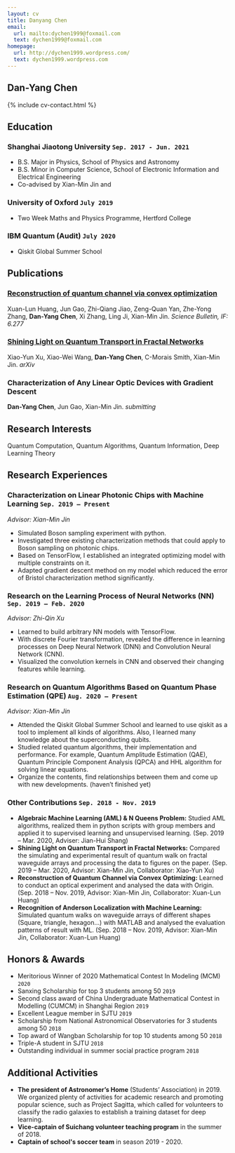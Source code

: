 ```yaml
---
layout: cv
title: Danyang Chen
email:
  url: mailto:dychen1999@foxmail.com
  text: dychen1999@foxmail.com
homepage:
  url: http://dychen1999.wordpress.com/
  text: dychen1999.wordpress.com
---
```


## Dan-Yang **Chen**

<!--
include contact information from the front matter
Supported arguments:
    - homepage: url, text
    - phone
    - email
-->

{% include cv-contact.html %}

## Education

### **Shanghai Jiaotong University** `Sep. 2017 - Jun. 2021`
<!-- 
```
New York, NY
``` -->

- B.S. Major in Physics, School of Physics and Astronomy
- B.S. Minor in Computer Science, School of Electronic Information and Electrical Engineering
- Co-advised by Xian-Min Jin and 

### **University of Oxford** `July 2019`
<!-- 
```
New York, NY
``` -->

- Two Week Maths and Physics Programme, Hertford College

### **IBM Quantum** (Audit) `July 2020`

- Qiskit Global Summer School

## Publications

### [**Reconstruction of quantum channel via convex optimization**](https://www.sciencedirect.com/science/article/abs/pii/S2095927319306413)
Xuan-Lun Huang, Jun Gao, Zhi-Qiang Jiao, Zeng-Quan Yan, Zhe-Yong Zhang, **Dan-Yang Chen**, Xi Zhang, Ling Ji, Xian-Min Jin.
_Science Bulletin, IF: 6.277_

### [**Shining Light on Quantum Transport in Fractal Networks**](https://arxiv.org/abs/2005.13385)
Xiao-Yun Xu, Xiao-Wei Wang, **Dan-Yang Chen**, C-Morais Smith, Xian-Min Jin.
_arXiv_

### **Characterization of Any Linear Optic Devices with Gradient Descent**
**Dan-Yang Chen**, Jun Gao, Xian-Min Jin.
_submitting_

<!-- ### [**Penrose: From Mathematical Notation to Beautiful Diagrams**](http://penrose.ink/media/Penrose_SIGGRAPH2020.pdf)
Katherine Ye, **Wode Ni**, Max Krieger, Dor Ma'ayan, Joshua Sunshine, Jonathan Aldrich, and Keenan Crane.<br> 
_ACM Transactions on Graphics (SIGGRAPH'20), to appear._<br>
[[PDF](http://penrose.ink/media/Penrose_SIGGRAPH2020.pdf)]
[[BibTeX]({{ page.homepage.url }}/assets/siggraph20-penrose.txt)]
[[www](http://penrose.ink/siggraph20.html)]
[[repo](https://github.com/penrose/penrose)] -->

## Research Interests
Quantum Computation, Quantum Algorithms, Quantum Information, Deep Learning Theory

## Research Experiences

### **Characterization on Linear Photonic Chips with Machine Learning** `Sep. 2019 – Present`

_Advisor: Xian-Min Jin_
- Simulated Boson sampling experiment with python.
- Investigated three existing characterization methods that could apply to Boson sampling on photonic chips.
- Based on TensorFlow, I established an integrated optimizing model with multiple constraints on it.
- Adapted gradient descent method on my model which reduced the error of Bristol characterization method significantly.

### **Research on the Learning Process of Neural Networks (NN)** `Sep. 2019 – Feb. 2020`

_Advisor: Zhi-Qin Xu_
- Learned to build arbitrary NN models with TensorFlow.
- With discrete Fourier transformation, revealed the difference in learning processes on Deep Neural Network (DNN) and Convolution Neural Network (CNN).
- Visualized the convolution kernels in CNN and observed their changing features while learning.

### **Research on Quantum Algorithms Based on Quantum Phase Estimation (QPE)** `Aug. 2020 – Present`

_Advisor: Xian-Min Jin_

- Attended the Qiskit Global Summer School and learned to use qiskit as a tool to implement all kinds of algorithms. Also, I learned many knowledge about the superconducting qubits.
- Studied related quantum algorithms, their implementation and performance. For example, Quantum Amplitude Estimation (QAE), Quantum Principle Component Analysis (QPCA) and HHL algorithm for solving linear equations.
- Organize the contents, find relationships between them and come up with new developments. (haven’t finished yet)

### **Other Contributions** `Sep. 2018 - Nov. 2019`

- **Algebraic Machine Learning (AML) & N Queens Problem:** Studied AML algorithms, realized them in python scripts with group members and applied it to supervised learning and unsupervised learning. (Sep. 2019 – Mar. 2020, Adviser: Jian-Hui Shang)
- **Shining Light on Quantum Transport in Fractal Networks:** Compared the simulating and experimental result of quantum walk on fractal waveguide arrays and processing the data to figures on the paper. (Sep. 2019 – Mar. 2020, Advisor: Xian-Min Jin, Collaborator: Xiao-Yun Xu)
- **Reconstruction of Quantum Channel via Convex Optimizing:** Learned to conduct an optical experiment and analysed the data with Origin. (Sep. 2018 – Nov. 2019, Advisor: Xian-Min Jin, Collaborator: Xuan-Lun Huang)
- **Recognition of Anderson Localization with Machine Learning:** Simulated quantum walks on waveguide arrays of different shapes (Square, triangle, hexagon…) with MATLAB and analysed the evaluation patterns of result with ML. (Sep. 2018 – Nov. 2019, Advisor: Xian-Min Jin, Collaborator: Xuan-Lun Huang)

## Honors & Awards

- Meritorious Winner of 2020 Mathematical Contest In Modeling (MCM) `2020`
- Sanxing Scholarship for top 3 students among 50	`2019`
- Second class award of China Undergraduate Mathematical Contest in Modelling (CUMCM) in Shanghai Region `2019`
- Excellent League member in SJTU `2019`
- Scholarship from National Astronomical Observatories for 3 students among 50 `2018`
- Top award of Wangban Scholarship for top 10 students among 50 `2018`
- Triple-A student in SJTU `2018`
- Outstanding individual in summer social practice program `2018`


## Additional Activities

- **The president of Astronomer’s Home** (Students’ Association) in 2019. We organized plenty of activities for academic research and promoting popular science, such as Project Sagitta, which called for volunteers to classify the radio galaxies to establish a training dataset for deep learning.
- **Vice-captain of Suichang volunteer teaching program** in the summer of 2018.
- **Captain of school's soccer team** in season 2019 - 2020.

<!-- ### Footer
Last updated: Aug 2020 -->

